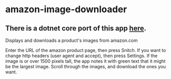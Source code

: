 # amazon-image-downloader

## There is a dotnet core port of this app [here](https://github.com/bodzaital/aid-core).

Displays and downloads a product's images from amazon.com

Enter the URL of the amazon product page, then press Snitch. If you want to change http headers (user agent and accept), then press Settings.
If the image is or over 1500 pixels tall, the app notes it with green text that it might be the largest image. Scroll through the images,
and download the ones you want.
